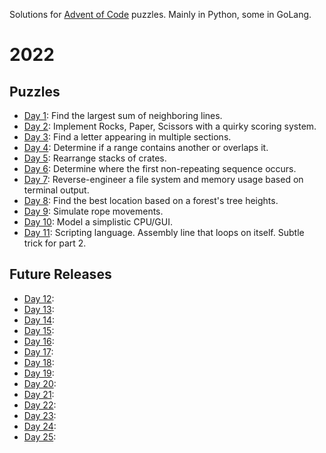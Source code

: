 Solutions for [Advent of Code](https://adventofcode.com/) puzzles. Mainly in Python, some in GoLang.

# 2022
## Puzzles
- [Day 1](https://adventofcode.com/2022/day/1): Find the largest sum of neighboring lines.
- [Day 2](https://adventofcode.com/2022/day/2): Implement Rocks, Paper, Scissors with a quirky scoring system.
- [Day 3](https://adventofcode.com/2022/day/3): Find a letter appearing in multiple sections.
- [Day 4](https://adventofcode.com/2022/day/4): Determine if a range contains another or overlaps it.
- [Day 5](https://adventofcode.com/2022/day/5): Rearrange stacks of crates.
- [Day 6](https://adventofcode.com/2022/day/6): Determine where the first non-repeating sequence occurs.
- [Day 7](https://adventofcode.com/2022/day/7): Reverse-engineer a file system and memory usage based on terminal output.
- [Day 8](https://adventofcode.com/2022/day/8): Find the best location based on a forest's tree heights.
- [Day 9](https://adventofcode.com/2022/day/9): Simulate rope movements.
- [Day 10](https://adventofcode.com/2022/day/10): Model a simplistic CPU/GUI.
- [Day 11](https://adventofcode.com/2022/day/11): Scripting language. Assembly line that loops on itself. Subtle trick for part 2.

## Future Releases
- [Day 12](https://adventofcode.com/2022/day/12): 
- [Day 13](https://adventofcode.com/2022/day/13): 
- [Day 14](https://adventofcode.com/2022/day/14): 
- [Day 15](https://adventofcode.com/2022/day/15): 
- [Day 16](https://adventofcode.com/2022/day/16): 
- [Day 17](https://adventofcode.com/2022/day/17): 
- [Day 18](https://adventofcode.com/2022/day/18): 
- [Day 19](https://adventofcode.com/2022/day/19): 
- [Day 20](https://adventofcode.com/2022/day/20): 
- [Day 21](https://adventofcode.com/2022/day/21): 
- [Day 22](https://adventofcode.com/2022/day/22): 
- [Day 23](https://adventofcode.com/2022/day/23): 
- [Day 24](https://adventofcode.com/2022/day/24): 
- [Day 25](https://adventofcode.com/2022/day/25): 
